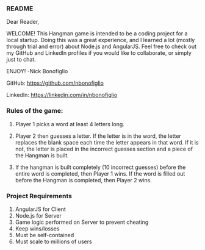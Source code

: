 ### README ###

Dear Reader,

WELCOME! This Hangman game is intended to be a coding project for a local startup. Doing this was a great experience, and I learned a lot (mostly through trial and error) about Node.js and AngularJS. Feel free to check out my GitHub and LinkedIn profiles if you would like to collaborate, or simply just to chat.

ENJOY!
-Nick Bonofiglio

GitHub: https://github.com/nbonofiglio

LinkedIn: https://linkedin.com/in/nbonofiglio

### Rules of the game:

1) Player 1 picks a word at least 4 letters long.

2) Player 2 then guesses a letter. If the letter is in the word, the letter replaces the blank space each time the letter appears in that word. If it is not, the letter is placed in the incorrect guesses section and a piece of the Hangman is built.

3) If the hangman is built completely (10 incorrect guesses) before the entire word is completed, then Player 1 wins. If the word is filled out before the Hangman is completed, then Player 2 wins.

### Project Requirements
1) AngularJS for Client
2) Node.js for Server
3) Game logic performed on Server to prevent cheating
4) Keep wins/losses
5) Must be self-contained
6) Must scale to millions of users

